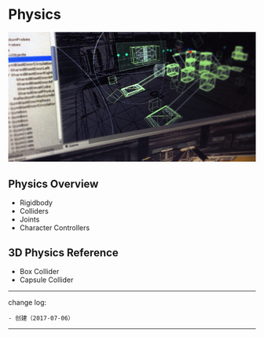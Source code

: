 # Physics

![](media/15060643722406.jpg)

## Physics Overview

* Rigidbody
* Colliders
* Joints
* Character Controllers

## 3D Physics Reference

* Box Collider
* Capsule Collider

---

change log: 

	- 创建（2017-07-06）

---



